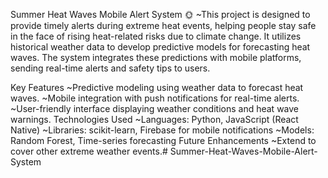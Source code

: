 Summer Heat Waves Mobile Alert System 🌞
~This project is designed to provide timely alerts during extreme heat events, helping people stay safe in the face of rising heat-related risks due to climate change. It utilizes historical weather data to develop predictive models for forecasting heat waves. The system integrates these predictions with mobile platforms, sending real-time alerts and safety tips to users.

Key Features
~Predictive modeling using weather data to forecast heat waves.
~Mobile integration with push notifications for real-time alerts.
~User-friendly interface displaying weather conditions and heat wave warnings.
Technologies Used
~Languages: Python, JavaScript (React Native)
~Libraries: scikit-learn, Firebase for mobile notifications
~Models: Random Forest, Time-series forecasting
Future Enhancements
~Extend to cover other extreme weather events.# Summer-Heat-Waves-Mobile-Alert-System
